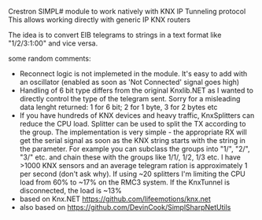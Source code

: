 Crestron SIMPL# module to work natively with KNX IP Tunneling protocol
This allows working directly with generic IP KNX routers

The idea is to convert EIB telegrams to strings in a text format like "1/2/3:1:00" and vice versa.

some random comments:
- Reconnect logic is not implemeted in the module. It's easy to add with an oscillator (enabled as soon as 'Not Connected' signal goes high)
- Handling of 6 bit type differs from the original Knxlib.NET as I wanted to directly control the type of the telegram sent. Sorry for a misleading data lenght returned: 1 for 6 bit; 2 for 1 byte, 3 for 2 bytes etc
- If you have hundreds of KNX devices and heavy traffic, KnxSplitters can reduce the CPU load. Splitter can be used to split the TX according to the group. The implementation is very simple - the appropriate RX will get the serial signal as soon as the KNX string starts with the string in the parameter. For example you can subclass the groups into "1/", "2/", "3/" etc. and chain these with the groups like 1/1/, 1/2, 1/3 etc. I have >1000 KNX sensors and an average telegram ration is approximately 1 per second (don't ask why). If using ~20 splitters I'm limiting the CPU load from 60% to ~17% on the RMC3 system. If the KnxTunnel is disconnected, the  load is ~13%
- based on Knx.NET https://github.com/lifeemotions/knx.net
- also based on https://github.com/DevinCook/SimplSharpNetUtils
